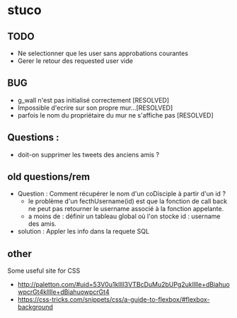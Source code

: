 
stuco 
=====


TODO
----
* Ne selectionner que les  user sans approbations courantes
* Gerer le retour des requested user vide

BUG
---
* g_wall n'est pas initialisé correctement [RESOLVED]
* Impossible d'ecrire sur son propre mur...[RESOLVED]
* parfois le nom du propriétaire du mur ne s'affiche pas [RESOLVED]

Questions :
-----------

* doit-on supprimer les tweets des anciens amis ?

old questions/rem
-----------------
* Question : Comment récupérer le nom d'un coDisciple à partir d'un id ?
    * le problème d'un fecthUsername(id) est que la fonction de call back ne peut pas retourner
le username associé à la fonction appelante.
    * a moins de : définir un tableau global où l'on stocke id : username des amis.
* solution : Appler les info dans la requete SQL 

other
-----

Some useful site for CSS
* http://paletton.com/#uid=53V0u1kllll3VTBcDuMu2bUPg2uklllle+dBiahuowpcrGt4klllle+dBiahuowpcrGt4
* https://css-tricks.com/snippets/css/a-guide-to-flexbox/#flexbox-background